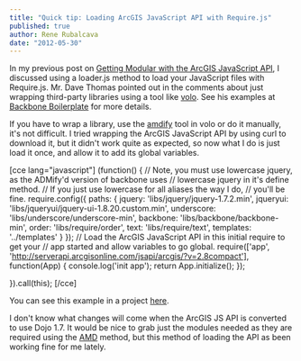 ```yaml
---
title: "Quick tip: Loading ArcGIS JavaScript API with Require.js"
published: true
author: Rene Rubalcava
date: "2012-05-30"
---
```


In my previous post on [Getting Modular with the ArcGIS JavaScript API](http://odoe.net/blog/?p=257), I discussed using a loader.js method to load your JavaScript files with Require.js. Mr. Dave Thomas pointed out in the comments about just wrapping third-party libraries using a tool like [volo](https://github.com/volojs/volo). See his examples at [Backbone Boilerplate](http://backboneboilerplate.com/) for more details.

If you have to wrap a library, use the [amdify](https://github.com/volojs/volo/blob/master/vololib/amdify/doc.md) tool in volo or do it manually, it's not difficult. I tried wrapping the ArcGIS JavaScript API by using curl to download it, but it didn't work quite as expected, so now what I do is just load it once, and allow it to add its global variables.

[cce lang="javascript"] (function() { // Note, you must use lowercase jquery, as the ADMify'd version of backbone uses // lowercase jquery in it's define method. // If you just use lowercase for all aliases the way I do, // you'll be fine. require.config({ paths: { jquery: 'libs/jquery/jquery-1.7.2.min', jqueryui: 'libs/jqueryui/jquery-ui-1.8.20.custom.min', underscore: 'libs/underscore/underscore-min', backbone: 'libs/backbone/backbone-min', order: 'libs/require/order', text: 'libs/require/text', templates: '../templates' } }); // Load the ArcGIS JavaScript API in this initial require to get your // app started and allow variables to go global. require(['app', 'http://serverapi.arcgisonline.com/jsapi/arcgis/?v=2.8compact'], function(App) { console.log('init app'); return App.initialize(); });

}).call(this); [/cce]

You can see this example in a project [here](https://github.com/odoe/iLikeItHere/blob/master/static/src/main.js).

I don't know what changes will come when the ArcGIS JS API is converted to use Dojo 1.7. It would be nice to grab just the modules needed as they are required using the [AMD](https://github.com/amdjs/amdjs-api/wiki/AMD) method, but this method of loading the API as been working fine for me lately.
